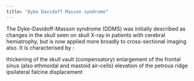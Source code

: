 ```yaml
---
title: "Dyke Davidoff Masson syndrome"
---
```

The Dyke-Davidoff-Masson syndrome (DDMS) was initially described as changes in the skull seen on skull X-ray in patients with cerebral hemiatrophy, but is now applied more broadly to cross-sectional imaging also. It is characterised by :

thickening of the skull vault (compensatory)
enlargement of the frontal sinus (also ethmoidal and mastoid air-cells)
elevation of the petrous ridge
ipsilateral falcine displacement

